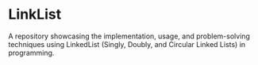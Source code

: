 # LinkList
A repository showcasing the implementation, usage, and problem-solving techniques using LinkedList (Singly, Doubly, and Circular Linked Lists) in programming.
